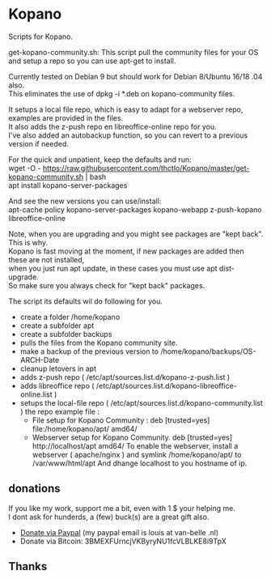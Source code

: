 # Kopano
Scripts for Kopano.

get-kopano-community.sh: This script pull the community files for your OS and setup a repo so you can use apt-get to install.

Currently tested on Debian 9 but should work for Debian 8/Ubuntu 16/18 .04 also.  
This eliminates the use of dpkg -i *.deb on kopano-community files.

It setups a local file repo, which is easy to adapt for a webserver repo, examples are provided in the files.  
It also adds the z-push repo en libreoffice-online repo for you.  
I've also added an autobackup function, so you can revert to a previous version if needed.

For the quick and unpatient, keep the defaults and run:  
wget -O - https://raw.githubusercontent.com/thctlo/Kopano/master/get-kopano-community.sh | bash  
apt install kopano-server-packages

And see the new versions you can use/install:  
apt-cache policy kopano-server-packages kopano-webapp z-push-kopano libreoffice-online

Note, when you are upgrading and you might see packages are "kept back".  
This is why.  
Kopano is fast moving at the moment, if new packages are added then these are not installed,  
when you just run apt update, in these cases you must use apt dist-upgrade.  
So make sure you always check for "kept back" packages.

The script its defaults wil do following for you. 
- create a folder /home/kopano
- create a subfolder apt
- create a subfolder backups
- pulls the files from the Kopano community site.
- make a backup of the previous version to /home/kopano/backups/OS-ARCH-Date
- cleanup letovers in apt
- adds z-push repo ( /etc/apt/sources.list.d/kopano-z-push.list ) 
- adds libreoffice repo  ( /etc/apt/sources.list.d/kopano-libreoffice-online.list ) 
- setups the local-file repo ( /etc/apt/sources.list.d/kopano-community.list ) 
  the repo example file : 
  - File setup for Kopano Community :   deb [trusted=yes] file:/home/kopano/apt/ amd64/
  - Webserver setup for Kopano Community. deb [trusted=yes] http://localhost/apt amd64/
  To enable the webserver, install a webserver ( apache/nginx ) and symlink /home/kopano/apt/ to /var/www/html/apt
  And dhange localhost to you hostname of ip.  


## donations
If you like my work, support me a bit, even with 1 $ your helping me.  
I dont ask for hunderds, a (few) buck(s) are a great gift also.  
- [Donate via Paypal](https://www.paypal.me/LouisVanBelle) (my paypal email is louis at van-belle .nl)
- Donate via Bitcoin: 3BMEXFUrncjVKByryNU1fcVLBLKE8i9TpX

## Thanks
